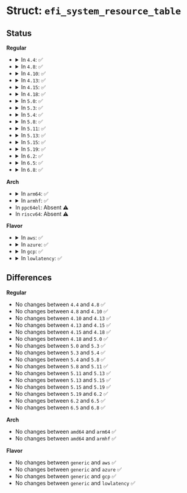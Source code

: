 # Struct: <code>efi_system_resource_table</code>

## Status
<b>Regular</b>
<ul>
<li>
<details>
<summary>In <code>4.4</code>: ✅</summary>

```c
struct efi_system_resource_table {
    u32 fw_resource_count;
    u32 fw_resource_count_max;
    u64 fw_resource_version;
    u8 entries[0];
};
```
</details>
</li>
<li>
<details>
<summary>In <code>4.8</code>: ✅</summary>

```c
struct efi_system_resource_table {
    u32 fw_resource_count;
    u32 fw_resource_count_max;
    u64 fw_resource_version;
    u8 entries[0];
};
```
</details>
</li>
<li>
<details>
<summary>In <code>4.10</code>: ✅</summary>

```c
struct efi_system_resource_table {
    u32 fw_resource_count;
    u32 fw_resource_count_max;
    u64 fw_resource_version;
    u8 entries[0];
};
```
</details>
</li>
<li>
<details>
<summary>In <code>4.13</code>: ✅</summary>

```c
struct efi_system_resource_table {
    u32 fw_resource_count;
    u32 fw_resource_count_max;
    u64 fw_resource_version;
    u8 entries[0];
};
```
</details>
</li>
<li>
<details>
<summary>In <code>4.15</code>: ✅</summary>

```c
struct efi_system_resource_table {
    u32 fw_resource_count;
    u32 fw_resource_count_max;
    u64 fw_resource_version;
    u8 entries[0];
};
```
</details>
</li>
<li>
<details>
<summary>In <code>4.18</code>: ✅</summary>

```c
struct efi_system_resource_table {
    u32 fw_resource_count;
    u32 fw_resource_count_max;
    u64 fw_resource_version;
    u8 entries[0];
};
```
</details>
</li>
<li>
<details>
<summary>In <code>5.0</code>: ✅</summary>

```c
struct efi_system_resource_table {
    u32 fw_resource_count;
    u32 fw_resource_count_max;
    u64 fw_resource_version;
    u8 entries[0];
};
```
</details>
</li>
<li>
<details>
<summary>In <code>5.3</code>: ✅</summary>

```c
struct efi_system_resource_table {
    u32 fw_resource_count;
    u32 fw_resource_count_max;
    u64 fw_resource_version;
    u8 entries[0];
};
```
</details>
</li>
<li>
<details>
<summary>In <code>5.4</code>: ✅</summary>

```c
struct efi_system_resource_table {
    u32 fw_resource_count;
    u32 fw_resource_count_max;
    u64 fw_resource_version;
    u8 entries[0];
};
```
</details>
</li>
<li>
<details>
<summary>In <code>5.8</code>: ✅</summary>

```c
struct efi_system_resource_table {
    u32 fw_resource_count;
    u32 fw_resource_count_max;
    u64 fw_resource_version;
    u8 entries[0];
};
```
</details>
</li>
<li>
<details>
<summary>In <code>5.11</code>: ✅</summary>

```c
struct efi_system_resource_table {
    u32 fw_resource_count;
    u32 fw_resource_count_max;
    u64 fw_resource_version;
    u8 entries[0];
};
```
</details>
</li>
<li>
<details>
<summary>In <code>5.13</code>: ✅</summary>

```c
struct efi_system_resource_table {
    u32 fw_resource_count;
    u32 fw_resource_count_max;
    u64 fw_resource_version;
    u8 entries[0];
};
```
</details>
</li>
<li>
<details>
<summary>In <code>5.15</code>: ✅</summary>

```c
struct efi_system_resource_table {
    u32 fw_resource_count;
    u32 fw_resource_count_max;
    u64 fw_resource_version;
    u8 entries[0];
};
```
</details>
</li>
<li>
<details>
<summary>In <code>5.19</code>: ✅</summary>

```c
struct efi_system_resource_table {
    u32 fw_resource_count;
    u32 fw_resource_count_max;
    u64 fw_resource_version;
    u8 entries[0];
};
```
</details>
</li>
<li>
<details>
<summary>In <code>6.2</code>: ✅</summary>

```c
struct efi_system_resource_table {
    u32 fw_resource_count;
    u32 fw_resource_count_max;
    u64 fw_resource_version;
    u8 entries[0];
};
```
</details>
</li>
<li>
<details>
<summary>In <code>6.5</code>: ✅</summary>

```c
struct efi_system_resource_table {
    u32 fw_resource_count;
    u32 fw_resource_count_max;
    u64 fw_resource_version;
    u8 entries[0];
};
```
</details>
</li>
<li>
<details>
<summary>In <code>6.8</code>: ✅</summary>

```c
struct efi_system_resource_table {
    u32 fw_resource_count;
    u32 fw_resource_count_max;
    u64 fw_resource_version;
    u8 entries[0];
};
```
</details>
</li>
</ul>
<b>Arch</b>
<ul>
<li>
<details>
<summary>In <code>arm64</code>: ✅</summary>

```c
struct efi_system_resource_table {
    u32 fw_resource_count;
    u32 fw_resource_count_max;
    u64 fw_resource_version;
    u8 entries[0];
};
```
</details>
</li>
<li>
<details>
<summary>In <code>armhf</code>: ✅</summary>

```c
struct efi_system_resource_table {
    u32 fw_resource_count;
    u32 fw_resource_count_max;
    u64 fw_resource_version;
    u8 entries[0];
};
```
</details>
</li>
<li>
In <code>ppc64el</code>: Absent ⚠️
</li>
<li>
In <code>riscv64</code>: Absent ⚠️
</li>
</ul>
<b>Flavor</b>
<ul>
<li>
<details>
<summary>In <code>aws</code>: ✅</summary>

```c
struct efi_system_resource_table {
    u32 fw_resource_count;
    u32 fw_resource_count_max;
    u64 fw_resource_version;
    u8 entries[0];
};
```
</details>
</li>
<li>
<details>
<summary>In <code>azure</code>: ✅</summary>

```c
struct efi_system_resource_table {
    u32 fw_resource_count;
    u32 fw_resource_count_max;
    u64 fw_resource_version;
    u8 entries[0];
};
```
</details>
</li>
<li>
<details>
<summary>In <code>gcp</code>: ✅</summary>

```c
struct efi_system_resource_table {
    u32 fw_resource_count;
    u32 fw_resource_count_max;
    u64 fw_resource_version;
    u8 entries[0];
};
```
</details>
</li>
<li>
<details>
<summary>In <code>lowlatency</code>: ✅</summary>

```c
struct efi_system_resource_table {
    u32 fw_resource_count;
    u32 fw_resource_count_max;
    u64 fw_resource_version;
    u8 entries[0];
};
```
</details>
</li>
</ul>

## Differences
<b>Regular</b>
<ul>
<li>
No changes between <code>4.4</code> and <code>4.8</code> ✅
</li>
<li>
No changes between <code>4.8</code> and <code>4.10</code> ✅
</li>
<li>
No changes between <code>4.10</code> and <code>4.13</code> ✅
</li>
<li>
No changes between <code>4.13</code> and <code>4.15</code> ✅
</li>
<li>
No changes between <code>4.15</code> and <code>4.18</code> ✅
</li>
<li>
No changes between <code>4.18</code> and <code>5.0</code> ✅
</li>
<li>
No changes between <code>5.0</code> and <code>5.3</code> ✅
</li>
<li>
No changes between <code>5.3</code> and <code>5.4</code> ✅
</li>
<li>
No changes between <code>5.4</code> and <code>5.8</code> ✅
</li>
<li>
No changes between <code>5.8</code> and <code>5.11</code> ✅
</li>
<li>
No changes between <code>5.11</code> and <code>5.13</code> ✅
</li>
<li>
No changes between <code>5.13</code> and <code>5.15</code> ✅
</li>
<li>
No changes between <code>5.15</code> and <code>5.19</code> ✅
</li>
<li>
No changes between <code>5.19</code> and <code>6.2</code> ✅
</li>
<li>
No changes between <code>6.2</code> and <code>6.5</code> ✅
</li>
<li>
No changes between <code>6.5</code> and <code>6.8</code> ✅
</li>
</ul>
<b>Arch</b>
<ul>
<li>
No changes between <code>amd64</code> and <code>arm64</code> ✅
</li>
<li>
No changes between <code>amd64</code> and <code>armhf</code> ✅
</li>
</ul>
<b>Flavor</b>
<ul>
<li>
No changes between <code>generic</code> and <code>aws</code> ✅
</li>
<li>
No changes between <code>generic</code> and <code>azure</code> ✅
</li>
<li>
No changes between <code>generic</code> and <code>gcp</code> ✅
</li>
<li>
No changes between <code>generic</code> and <code>lowlatency</code> ✅
</li>
</ul>
